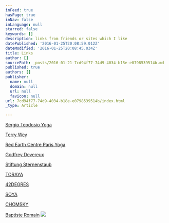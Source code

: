 ```yaml
---
inFeed: true
hasPage: true
inNav: false
inLanguage: null
starred: false
keywords: []
description: links from friends or sites which I like
datePublished: '2016-01-25T20:08:59.012Z'
dateModified: '2016-01-25T20:08:45.034Z'
title: Links
author: []
sourcePath: _posts/2016-01-21-7cd94f77-74d9-4034-b18e-e0798539514b.md
published: true
authors: []
publisher:
  name: null
  domain: null
  url: null
  favicon: null
url: 7cd94f77-74d9-4034-b18e-e0798539514b/index.html
_type: Article

---
```

[Sergio Teodosio Yoga][0]

[Terry Wey][1]

[Red Earth Centre Paris Yoga][2]

[Godfrey Devereux][3]

[Stiftung Sternenstaub][4]

[TORAYA][5]

[42DEGRES][6]

[SOYA][7]

[CHOMSKY][8]

[Baptiste Romain][9]
![](https://the-grid-user-content.s3-us-west-2.amazonaws.com/e8d4c389-c746-4eae-8535-3ccc13e19548.JPG)

[0]: https://dynamicyoga.fr/
[1]: http://www.terrywey.com/
[2]: http://www.redearthcentre.com/
[3]: http://www.dynamicyoga.com/
[4]: http://www.stiftungsternenstaub.com/
[5]: http://www.toraya-group.co.jp/paris/
[6]: http://www.42degres.com/
[7]: http://www.soya-cantine-bio.zenchef.com/
[8]: http://www.chomsky.info/
[9]: http://www.miroirdemusique.com/